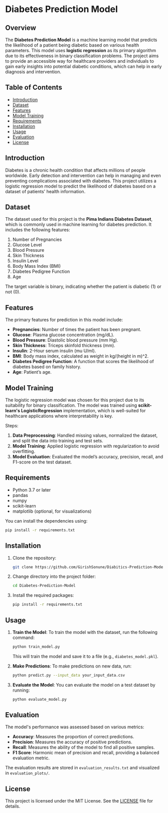 # Diabetes Prediction Model

## Overview

The **Diabetes Prediction Model** is a machine learning model that predicts the likelihood of a patient being diabetic based on various health parameters. This model uses **logistic regression** as its primary algorithm due to its effectiveness in binary classification problems. The project aims to provide an accessible way for healthcare providers and individuals to gain early insights into potential diabetic conditions, which can help in early diagnosis and intervention.

## Table of Contents

- [Introduction](#introduction)
- [Dataset](#dataset)
- [Features](#features)
- [Model Training](#model-training)
- [Requirements](#requirements)
- [Installation](#installation)
- [Usage](#usage)
- [Evaluation](#evaluation)
- [License](#license)

## Introduction

Diabetes is a chronic health condition that affects millions of people worldwide. Early detection and intervention can help in managing and even preventing complications associated with diabetes. This project utilizes a logistic regression model to predict the likelihood of diabetes based on a dataset of patients' health information.

## Dataset

The dataset used for this project is the **Pima Indians Diabetes Dataset**, which is commonly used in machine learning for diabetes prediction. It includes the following features:

1. Number of Pregnancies
2. Glucose Level
3. Blood Pressure
4. Skin Thickness
5. Insulin Level
6. Body Mass Index (BMI)
7. Diabetes Pedigree Function
8. Age

The target variable is binary, indicating whether the patient is diabetic (1) or not (0).

## Features

The primary features for prediction in this model include:

- **Pregnancies**: Number of times the patient has been pregnant.
- **Glucose**: Plasma glucose concentration (mg/dL).
- **Blood Pressure**: Diastolic blood pressure (mm Hg).
- **Skin Thickness**: Triceps skinfold thickness (mm).
- **Insulin**: 2-Hour serum insulin (mu U/ml).
- **BMI**: Body mass index, calculated as weight in kg/(height in m)^2.
- **Diabetes Pedigree Function**: A function that scores the likelihood of diabetes based on family history.
- **Age**: Patient’s age.

## Model Training

The logistic regression model was chosen for this project due to its suitability for binary classification. The model was trained using **scikit-learn's LogisticRegression** implementation, which is well-suited for healthcare applications where interpretability is key. 

Steps:

1. **Data Preprocessing**: Handled missing values, normalized the dataset, and split the data into training and test sets.
2. **Model Training**: Applied logistic regression with regularization to avoid overfitting.
3. **Model Evaluation**: Evaluated the model’s accuracy, precision, recall, and F1-score on the test dataset.

## Requirements

- Python 3.7 or later
- pandas
- numpy
- scikit-learn
- matplotlib (optional, for visualizations)

You can install the dependencies using:

```bash
pip install -r requirements.txt
```

## Installation

1. Clone the repository:

   ```bash
   git clone https://github.com/GirishSonune/Diabitics-Prediction-Model.git
   ```

2. Change directory into the project folder:

   ```bash
   cd Diabetes-Prediction-Model
   ```

3. Install the required packages:

   ```bash
   pip install -r requirements.txt
   ```

## Usage

1. **Train the Model**: To train the model with the dataset, run the following command:

   ```bash
   python train_model.py
   ```

   This will train the model and save it to a file (e.g., `diabetes_model.pkl`).

2. **Make Predictions**: To make predictions on new data, run:

   ```bash
   python predict.py --input_data your_input_data.csv
   ```

3. **Evaluate the Model**: You can evaluate the model on a test dataset by running:

   ```bash
   python evaluate_model.py
   ```

## Evaluation

The model's performance was assessed based on various metrics:

- **Accuracy**: Measures the proportion of correct predictions.
- **Precision**: Measures the accuracy of positive predictions.
- **Recall**: Measures the ability of the model to find all positive samples.
- **F1 Score**: Harmonic mean of precision and recall, providing a balanced evaluation metric.

The evaluation results are stored in `evaluation_results.txt` and visualized in `evaluation_plots/`.

## License

This project is licensed under the MIT License. See the [LICENSE](LICENSE) file for details.
